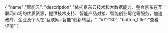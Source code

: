 {
	"name":"智能云",
	"description":"依托京东云技术和大数据能力，整合京东在互联网市场的优质资源，提供技术支持、智能产品对接、智能创业孵化等服务，加速政府、企业及个人在“互联网+智能”创新转型。",
	"id":"30",
	"button_title":"查看详情"
}